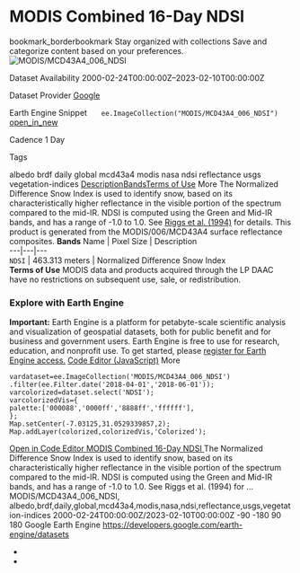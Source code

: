  
#  MODIS Combined 16-Day NDSI 
bookmark_borderbookmark Stay organized with collections  Save and categorize content based on your preferences.
![MODIS/MCD43A4_006_NDSI](https://developers.google.com/earth-engine/datasets/images/MODIS/MODIS_MCD43A4_006_NDSI_sample.png) 

Dataset Availability
    2000-02-24T00:00:00Z–2023-02-10T00:00:00Z 

Dataset Provider
     [ Google ](https://earthengine.google.com/) 

Earth Engine Snippet
     `    ee.ImageCollection("MODIS/MCD43A4_006_NDSI")   ` [ open_in_new ](https://code.earthengine.google.com/?scriptPath=Examples:Datasets/MODIS/MODIS_MCD43A4_006_NDSI) 

Cadence
    1 Day 

Tags
    
albedo
brdf
daily
global
mcd43a4
modis
nasa
ndsi
reflectance
usgs
vegetation-indices
[Description](https://developers.google.com/earth-engine/datasets/catalog/MODIS_MCD43A4_006_NDSI#description)[Bands](https://developers.google.com/earth-engine/datasets/catalog/MODIS_MCD43A4_006_NDSI#bands)[Terms of Use](https://developers.google.com/earth-engine/datasets/catalog/MODIS_MCD43A4_006_NDSI#terms-of-use) More
The Normalized Difference Snow Index is used to identify snow, based on its characteristically higher reflectance in the visible portion of the spectrum compared to the mid-IR. NDSI is computed using the Green and Mid-IR bands, and has a range of -1.0 to 1.0. See [Riggs et al. (1994)](https://doi.org/10.1109/IGARSS.1994.399618) for details. This product is generated from the MODIS/006/MCD43A4 surface reflectance composites.
**Bands**
Name | Pixel Size | Description  
---|---|---  
`NDSI` |  463.313 meters  | Normalized Difference Snow Index  
**Terms of Use**
MODIS data and products acquired through the LP DAAC have no restrictions on subsequent use, sale, or redistribution.
### Explore with Earth Engine
**Important:** Earth Engine is a platform for petabyte-scale scientific analysis and visualization of geospatial datasets, both for public benefit and for business and government users. Earth Engine is free to use for research, education, and nonprofit use. To get started, please [register for Earth Engine access.](https://console.cloud.google.com/earth-engine)
[Code Editor (JavaScript)](https://developers.google.com/earth-engine/datasets/catalog/MODIS_MCD43A4_006_NDSI#code-editor-javascript-sample) More
```
vardataset=ee.ImageCollection('MODIS/MCD43A4_006_NDSI')
.filter(ee.Filter.date('2018-04-01','2018-06-01'));
varcolorized=dataset.select('NDSI');
varcolorizedVis={
palette:['000088','0000ff','8888ff','ffffff'],
};
Map.setCenter(-7.03125,31.0529339857,2);
Map.addLayer(colorized,colorizedVis,'Colorized');
```
[ Open in Code Editor ](https://code.earthengine.google.com/?scriptPath=Examples:Datasets/MODIS/MODIS_MCD43A4_006_NDSI)
[ MODIS Combined 16-Day NDSI ](https://developers.google.com/earth-engine/datasets/catalog/MODIS_MCD43A4_006_NDSI)
The Normalized Difference Snow Index is used to identify snow, based on its characteristically higher reflectance in the visible portion of the spectrum compared to the mid-IR. NDSI is computed using the Green and Mid-IR bands, and has a range of -1.0 to 1.0. See Riggs et al. (1994) for …
MODIS/MCD43A4_006_NDSI, albedo,brdf,daily,global,mcd43a4,modis,nasa,ndsi,reflectance,usgs,vegetation-indices 
2000-02-24T00:00:00Z/2023-02-10T00:00:00Z
-90 -180 90 180 
Google Earth Engine
https://developers.google.com/earth-engine/datasets
  * [ ](https://doi.org/https://earthengine.google.com/)
  * [ ](https://doi.org/https://developers.google.com/earth-engine/datasets/catalog/MODIS_MCD43A4_006_NDSI)



